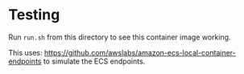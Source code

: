 # Testing

Run `run.sh` from this directory to see this container image working.

This uses: https://github.com/awslabs/amazon-ecs-local-container-endpoints to simulate the ECS endpoints.
